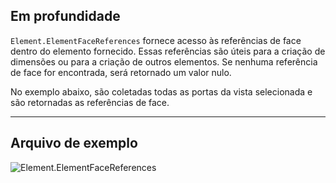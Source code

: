 ## Em profundidade
`Element.ElementFaceReferences` fornece acesso às referências de face dentro do elemento fornecido. Essas referências são úteis para a criação de dimensões ou para a criação de outros elementos. Se nenhuma referência de face for encontrada, será retornado um valor nulo.

No exemplo abaixo, são coletadas todas as portas da vista selecionada e são retornadas as referências de face.
___
## Arquivo de exemplo

![Element.ElementFaceReferences](./Revit.Elements.Element.ElementFaceReferences_img.jpg)
